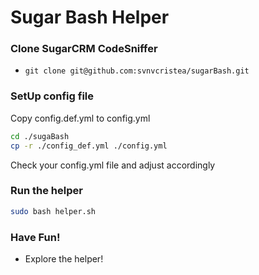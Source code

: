 Sugar Bash Helper
=================

### Clone SugarCRM CodeSniffer

* 
  ```
  git clone git@github.com:svnvcristea/sugarBash.git
  ```

### SetUp config file

Copy config.def.yml to config.yml

  ```bash
cd ./sugaBash
cp -r ./config_def.yml ./config.yml

  ```

Check your config.yml file and adjust accordingly

### Run the helper

  ```bash
sudo bash helper.sh

  ```

### Have Fun!
* Explore the helper!
